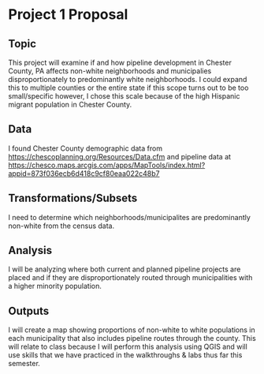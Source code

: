 # Project 1 Proposal

## Topic
This project will examine if and how pipeline development in Chester County, PA affects non-white neighborhoods and municipalies disproportionately to predominantly white neighborhoods. I could expand this to multiple counties or the entire state if this scope turns out to be too small/specific however, I chose this scale because of the high Hispanic migrant population in Chester County.

## Data
 I found Chester County demographic data from https://chescoplanning.org/Resources/Data.cfm and pipeline data at https://chesco.maps.arcgis.com/apps/MapTools/index.html?appid=873f036ecb6d418c9cf80eaa022c48b7

## Transformations/Subsets
 I need to determine which neighborhoods/municipalites are predominantly non-white from the census data.

## Analysis
I will be analyzing where both current and planned pipeline projects are placed and if they are disproportionately routed through municipalities with a higher minority population.

## Outputs
I will create a map showing proportions of non-white to white populations in each municipality that also includes pipeline routes through the county. This will relate to class because I will perform this analysis using QGIS and will use skills that we have practiced in the walkthroughs & labs thus far this semester. 
